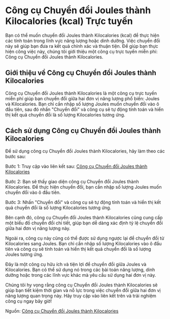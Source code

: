 Công cụ Chuyển đổi Joules thành Kilocalories (kcal) Trực tuyến
==============================================================

Bạn có thể muốn chuyển đổi Joules thành Kilocalories (kcal) để thực hiện các tính toán trong lĩnh vực năng lượng hoặc dinh dưỡng. Việc chuyển đổi này sẽ giúp bạn đưa ra kết quả chính xác và thuận tiện. Để giúp bạn thực hiện công việc này, chúng tôi giới thiệu một công cụ trực tuyến miễn phí: Công cụ Chuyển đổi Joules thành Kilocalories.

Giới thiệu về Công cụ Chuyển đổi Joules thành Kilocalories
----------------------------------------------------------

Công cụ Chuyển đổi Joules thành Kilocalories là một công cụ trực tuyến miễn phí giúp bạn chuyển đổi giữa hai đơn vị năng lượng phổ biến: Joules và Kilocalories. Bạn chỉ cần nhập số lượng Joules muốn chuyển đổi vào ô đầu tiên, sau đó nhấn "Chuyển đổi" và công cụ sẽ tự động tính toán và hiển thị kết quả chuyển đổi là số lượng Kilocalories tương ứng.

Cách sử dụng Công cụ Chuyển đổi Joules thành Kilocalories
---------------------------------------------------------

Để sử dụng công cụ Chuyển đổi Joules thành Kilocalories, hãy làm theo các bước sau:

Bước 1: Truy cập vào liên kết sau: [Công cụ Chuyển đổi Joules thành Kilocalories](https://www.onlinecalculatorsfree.com/vi/convert/joules-to-kilocalories.html)

Bước 2: Bạn sẽ thấy giao diện công cụ Chuyển đổi Joules thành Kilocalories. Để thực hiện chuyển đổi, bạn cần nhập số lượng Joules muốn chuyển đổi vào ô đầu tiên.

Bước 3: Nhấn "Chuyển đổi" và công cụ sẽ tự động tính toán và hiển thị kết quả chuyển đổi là số lượng Kilocalories tương ứng.

Bên cạnh đó, công cụ Chuyển đổi Joules thành Kilocalories cũng cung cấp một biểu đồ chuyển đổi chi tiết, giúp bạn dễ dàng xác định tỷ lệ chuyển đổi giữa hai đơn vị năng lượng này.

Ngoài ra, công cụ này cũng có thể được sử dụng ngược lại để chuyển đổi từ Kilocalories sang Joules. Bạn chỉ cần nhập số lượng Kilocalories vào ô đầu tiên và công cụ sẽ tính toán và hiển thị kết quả chuyển đổi là số lượng Joules tương ứng.

Đây là một công cụ hữu ích và tiện lợi để chuyển đổi giữa Joules và Kilocalories. Bạn có thể sử dụng nó trong các bài toán năng lượng, dinh dưỡng hoặc trong các lĩnh vực khác mà yêu cầu sử dụng hai đơn vị này.

Chúng tôi hy vọng rằng công cụ Chuyển đổi Joules thành Kilocalories sẽ giúp bạn tiết kiệm thời gian và nỗ lực trong việc chuyển đổi giữa hai đơn vị năng lượng quan trọng này. Hãy truy cập vào liên kết trên và trải nghiệm công cụ ngay bây giờ!

Nguồn: [Công cụ Chuyển đổi Joules thành Kilocalories](https://www.onlinecalculatorsfree.com/vi/convert/joules-to-kilocalories.html)